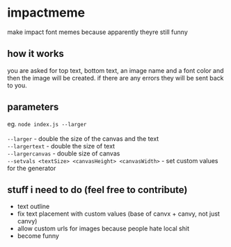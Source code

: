 # impactmeme
make impact font memes because apparently theyre still funny

## how it works
you are asked for top text, bottom text, an image name and a font color and then the image will be created. if there are any errors they will be sent back to you.

## parameters
eg. `node index.js --larger` <br>
<br>
`--larger` - double the size of the canvas and the text <br>
`--largertext` - double the size of text <br>
`--largercanvas` - double size of canvas <br>
`--setvals <textSize> <canvasHeight> <canvasWidth>` - set custom values for the generator 

## stuff i need to do (feel free to contribute)
- text outline
- fix text placement with custom values (base of canvx + canvy, not just canvy)
- allow custom urls for images because people hate local shit
- become funny

